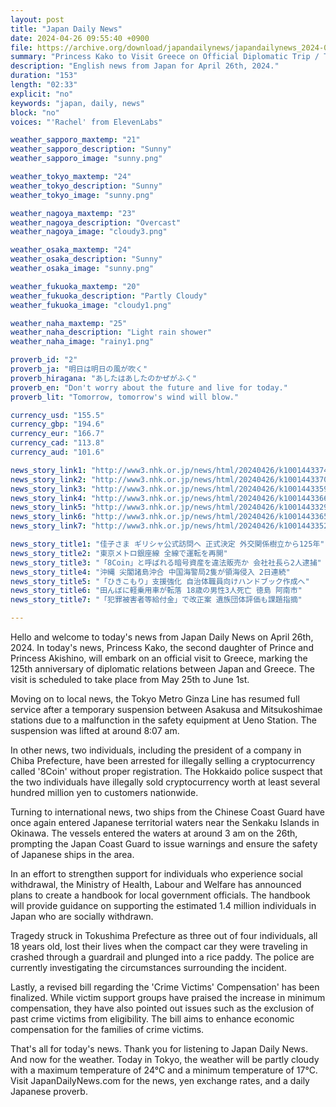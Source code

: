 ```yaml
---
layout: post
title: "Japan Daily News"
date: 2024-04-26 09:55:40 +0900
file: https://archive.org/download/japandailynews/japandailynews_2024-04-26.mp3
summary: "Princess Kako to Visit Greece on Official Diplomatic Trip / Tokyo Metro Ginza Line Resumes Full Service, & more…"
description: "English news from Japan for April 26th, 2024."
duration: "153"
length: "02:33"
explicit: "no"
keywords: "japan, daily, news"
block: "no"
voices: "'Rachel' from ElevenLabs"

weather_sapporo_maxtemp: "21"
weather_sapporo_description: "Sunny"
weather_sapporo_image: "sunny.png"

weather_tokyo_maxtemp: "24"
weather_tokyo_description: "Sunny"
weather_tokyo_image: "sunny.png"

weather_nagoya_maxtemp: "23"
weather_nagoya_description: "Overcast"
weather_nagoya_image: "cloudy3.png"

weather_osaka_maxtemp: "24"
weather_osaka_description: "Sunny"
weather_osaka_image: "sunny.png"

weather_fukuoka_maxtemp: "20"
weather_fukuoka_description: "Partly Cloudy"
weather_fukuoka_image: "cloudy1.png"

weather_naha_maxtemp: "25"
weather_naha_description: "Light rain shower"
weather_naha_image: "rainy1.png"

proverb_id: "2"
proverb_ja: "明日は明日の風が吹く"
proverb_hiragana: "あしたはあしたのかぜがふく"
proverb_en: "Don't worry about the future and live for today."
proverb_lit: "Tomorrow, tomorrow's wind will blow."

currency_usd: "155.5"
currency_gbp: "194.6"
currency_eur: "166.7"
currency_cad: "113.8"
currency_aud: "101.6"

news_story_link1: "http://www3.nhk.or.jp/news/html/20240426/k10014433741000.html"
news_story_link2: "http://www3.nhk.or.jp/news/html/20240426/k10014433701000.html"
news_story_link3: "http://www3.nhk.or.jp/news/html/20240426/k10014433591000.html"
news_story_link4: "http://www3.nhk.or.jp/news/html/20240426/k10014433661000.html"
news_story_link5: "http://www3.nhk.or.jp/news/html/20240426/k10014433291000.html"
news_story_link6: "http://www3.nhk.or.jp/news/html/20240426/k10014433651000.html"
news_story_link7: "http://www3.nhk.or.jp/news/html/20240426/k10014433521000.html"

news_story_title1: "佳子さま ギリシャ公式訪問へ 正式決定 外交関係樹立から125年"
news_story_title2: "東京メトロ銀座線 全線で運転を再開"
news_story_title3: "「8Coin」と呼ばれる暗号資産を違法販売か 会社社長ら2人逮捕"
news_story_title4: "沖縄 尖閣諸島沖合 中国海警局2隻が領海侵入 2日連続"
news_story_title5: "「ひきこもり」支援強化 自治体職員向けハンドブック作成へ"
news_story_title6: "田んぼに軽乗用車が転落 18歳の男性3人死亡 徳島 阿南市"
news_story_title7: "「犯罪被害者等給付金」で改正案 遺族団体評価も課題指摘"

---
```


Hello and welcome to today's news from Japan Daily News on April 26th, 2024. In today's news, Princess Kako, the second daughter of Prince and Princess Akishino, will embark on an official visit to Greece, marking the 125th anniversary of diplomatic relations between Japan and Greece. The visit is scheduled to take place from May 25th to June 1st.

Moving on to local news, the Tokyo Metro Ginza Line has resumed full service after a temporary suspension between Asakusa and Mitsukoshimae stations due to a malfunction in the safety equipment at Ueno Station. The suspension was lifted at around 8:07 am.

In other news, two individuals, including the president of a company in Chiba Prefecture, have been arrested for illegally selling a cryptocurrency called '8Coin' without proper registration. The Hokkaido police suspect that the two individuals have illegally sold cryptocurrency worth at least several hundred million yen to customers nationwide.

Turning to international news, two ships from the Chinese Coast Guard have once again entered Japanese territorial waters near the Senkaku Islands in Okinawa. The vessels entered the waters at around 3 am on the 26th, prompting the Japan Coast Guard to issue warnings and ensure the safety of Japanese ships in the area.

In an effort to strengthen support for individuals who experience social withdrawal, the Ministry of Health, Labour and Welfare has announced plans to create a handbook for local government officials. The handbook will provide guidance on supporting the estimated 1.4 million individuals in Japan who are socially withdrawn.

Tragedy struck in Tokushima Prefecture as three out of four individuals, all 18 years old, lost their lives when the compact car they were traveling in crashed through a guardrail and plunged into a rice paddy. The police are currently investigating the circumstances surrounding the incident.

Lastly, a revised bill regarding the 'Crime Victims' Compensation' has been finalized. While victim support groups have praised the increase in minimum compensation, they have also pointed out issues such as the exclusion of past crime victims from eligibility. The bill aims to enhance economic compensation for the families of crime victims.

That's all for today's news. Thank you for listening to Japan Daily News. And now for the weather. Today in Tokyo, the weather will be partly cloudy with a maximum temperature of 24°C and a minimum temperature of 17°C.  Visit JapanDailyNews.com for the news, yen exchange rates, and a daily Japanese proverb.
